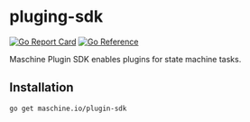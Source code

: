 # pluging-sdk

[![Go Report Card](https://goreportcard.com/badge/github.com/maschineio/plugin-sdk)](https://goreportcard.com/report/github.com/maschineio/plugin-sdk) [![Go Reference](https://pkg.go.dev/badge/maschine.io/plugin-sdk.svg)](https://pkg.go.dev/maschine.io/plugin-sdk)

Maschine Plugin SDK enables plugins for state machine tasks.

## Installation

```shell
go get maschine.io/plugin-sdk
```

